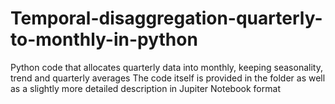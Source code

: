 # Temporal-disaggregation-quarterly-to-monthly-in-python
Python code that allocates quarterly data into monthly, keeping seasonality, trend and quarterly averages
The code itself is provided in the folder as well as a slightly more detailed description in Jupiter Notebook format
